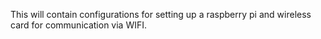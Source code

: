 This will contain configurations for setting up a raspberry pi and wireless card for communication via WIFI.
